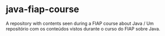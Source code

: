 # java-fiap-course
A repository with contents seen during a FIAP course about Java / Um repositório com os conteúdos vistos durante o curso do FIAP sobre Java.
